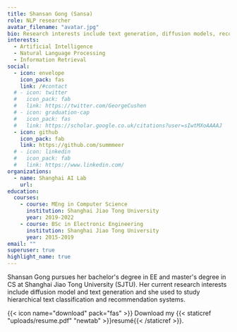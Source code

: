 ```yaml
---
title: Shansan Gong (Sansa)
role: NLP researcher
avatar_filename: "avatar.jpg"
bio: Research interests include text generation, diffusion models, recommendation systems.
interests:
  - Artificial Intelligence
  - Natural Language Processing
  - Information Retrieval
social:
  - icon: envelope
    icon_pack: fas
    link: /#contact
  # - icon: twitter
  #   icon_pack: fab
  #   link: https://twitter.com/GeorgeCushen
  # - icon: graduation-cap
  #   icon_pack: fas
  #   link: https://scholar.google.co.uk/citations?user=sIwtMXoAAAAJ
  - icon: github
    icon_pack: fab
    link: https://github.com/summmeer
  # - icon: linkedin
  #   icon_pack: fab
  #   link: https://www.linkedin.com/
organizations:
  - name: Shanghai AI Lab
    url: 
education:
  courses:
    - course: MEng in Computer Science
      institution: Shanghai Jiao Tong University
      year: 2019-2022
    - course: BSc in Electronic Engineering
      institution: Shanghai Jiao Tong University
      year: 2015-2019
email: ""
superuser: true
highlight_name: true
---
```


Shansan Gong pursues her bachelor's degree in EE and master's degree in CS at Shanghai Jiao Tong University (SJTU). Her current research interests include diffusion model and text generation and she used to study hierarchical text classification and recommendation systems.

{{< icon name="download" pack="fas" >}} Download my {{< staticref "uploads/resume.pdf" "newtab" >}}resumé{{< /staticref >}}.
